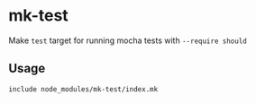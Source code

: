 # mk-test

 Make `test` target for running mocha tests with `--require should`

## Usage

```make
include node_modules/mk-test/index.mk
```
